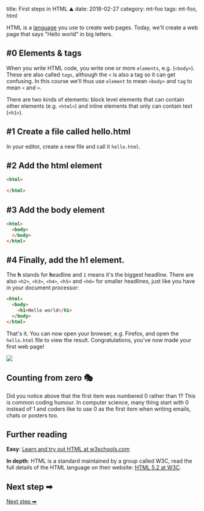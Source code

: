 title: First steps in HTML ⛰
date: 2018-02-27
category: mt-foo
tags: mt-foo, html


HTML is a [language]((https://www.w3.org/TR/html52/)) you use to
create web pages.  Today, we'll create a web page that says "Hello
world" in big letters.

## #0 Elements & tags
When you write HTML code, you write one or more `elements`,
e.g. (`<body>`). These are also called `tags`, although the `<` is
also a tag so it can get confusing. In this course we'll thus use
`element` to mean `<body>` and `tag` to mean `<` and `>`.

There are two kinds of elements: block level elements that can contain
other elements (e.g. `<html>`)  and inline elements that only can
contain text (`<h1>`).

## #1 Create a file called hello.html

In your editor, create a new file and call it `hello.html`. 

## #2 Add the html element

```html
<html>

</html>
```
## #3 Add the body element

```html
<html>
  <body>
  </body>
</html>
```
## #4 Finally, add the h1 element.

The **h** stands for **h**eadline and `1` means it's the biggest
headline. There are also `<h2>`, `<h3>`, `<h4>`, `<h5>` and `<h6>` for
smaller headlines, just like you have in your document processor:

```html
<html>
  <body>
    <h1>Hello world</h1>
  </body>
</html>
```

That's it. You can now open your browser, e.g. Firefox, and open the
 `hello.html` file to view the result. Congratulations, you've now
 made your first web page!
 
 
<img class="centered" src="/graphics/2018/mt-foo/html/01.png"/>

## Counting from zero 🎭

Did you notice above that the first item was numbered 0 rather than 1?
This is common coding humour. In computer science, many thing start
with 0 instead of 1 and coders like to use 0 as the first item when
writing emails, chats or posters too.

## Further reading

**Easy**: [Learn and try out HTML at w3schools.com](https://www.w3schools.com/)

**In depth**: HTML is a standard maintained by a group called W3C,
read the full details of the HTML language on their website: [HTML 5.2
at W3C](https://www.w3.org/TR/html52/).


## Next step ➡

[Next step ➡]({filename}02.md)
